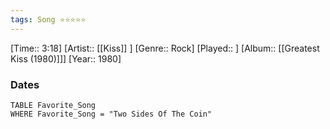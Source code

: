 ```yaml
---
tags: Song ⭐⭐⭐⭐⭐ 
---
```

[Time:: 3:18]
[Artist:: [[Kiss]] ]
[Genre:: Rock]
[Played:: ]
[Album:: [[Greatest Kiss (1980)]]]
[Year:: 1980]
### Dates
````dataview
TABLE Favorite_Song
WHERE Favorite_Song = "Two Sides Of The Coin"
````